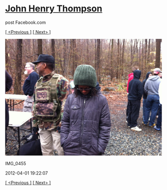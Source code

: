 # [John Henry Thompson](../README.md)
post Facebook.com

[[ <Previous ]](2012-04-01-9.md) [[ Next> ]](2012-04-01-11.md)

[![](../media/2012-04-01/Paintball-14th-B-day-IMG_0455.jpg)](../README.md)

IMG_0455

2012-04-01 19:22:07

[[ <Previous ]](2012-04-01-9.md) [[ Next> ]](2012-04-01-11.md)